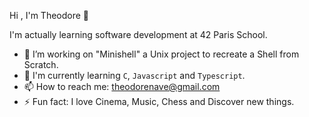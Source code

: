 Hi , I'm Theodore 👋

I'm actually learning software development at 42 Paris School.

* 🔭 I’m working on "Minishell" a Unix project to recreate a Shell from Scratch.
* 🌱 I'm currently learning ```C```, ```Javascript``` and ```Typescript```. 
* 📫 How to reach me: theodorenave@gmail.com
* ⚡ Fun fact: I love Cinema, Music, Chess and Discover new things.
